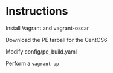 # Instructions

Install Vagrant and vagrant-oscar

Download the PE tarball for the CentOS6

Modify config/pe_build.yaml

Perform a `vagrant up`
